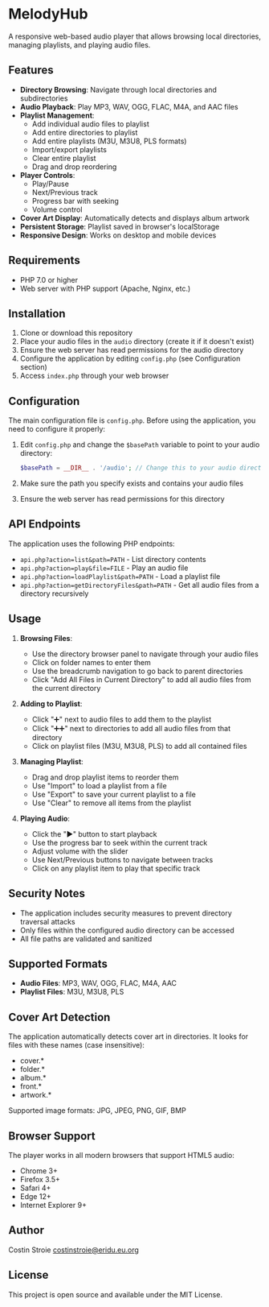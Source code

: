 # MelodyHub

A responsive web-based audio player that allows browsing local directories, managing playlists, and playing audio files.

## Features

- **Directory Browsing**: Navigate through local directories and subdirectories
- **Audio Playback**: Play MP3, WAV, OGG, FLAC, M4A, and AAC files
- **Playlist Management**:
  - Add individual audio files to playlist
  - Add entire directories to playlist
  - Add entire playlists (M3U, M3U8, PLS formats)
  - Import/export playlists
  - Clear entire playlist
  - Drag and drop reordering
- **Player Controls**:
  - Play/Pause
  - Next/Previous track
  - Progress bar with seeking
  - Volume control
- **Cover Art Display**: Automatically detects and displays album artwork
- **Persistent Storage**: Playlist saved in browser's localStorage
- **Responsive Design**: Works on desktop and mobile devices

## Requirements

- PHP 7.0 or higher
- Web server with PHP support (Apache, Nginx, etc.)

## Installation

1. Clone or download this repository
2. Place your audio files in the `audio` directory (create it if it doesn't exist)
3. Ensure the web server has read permissions for the audio directory
4. Configure the application by editing `config.php` (see Configuration section)
5. Access `index.php` through your web browser

## Configuration

The main configuration file is `config.php`. Before using the application, you need to configure it properly:

1. Edit `config.php` and change the `$basePath` variable to point to your audio directory:
   ```php
   $basePath = __DIR__ . '/audio'; // Change this to your audio directory
   ```

2. Make sure the path you specify exists and contains your audio files
3. Ensure the web server has read permissions for this directory

## API Endpoints

The application uses the following PHP endpoints:

- `api.php?action=list&path=PATH` - List directory contents
- `api.php?action=play&file=FILE` - Play an audio file
- `api.php?action=loadPlaylist&path=PATH` - Load a playlist file
- `api.php?action=getDirectoryFiles&path=PATH` - Get all audio files from a directory recursively

## Usage

1. **Browsing Files**:
   - Use the directory browser panel to navigate through your audio files
   - Click on folder names to enter them
   - Use the breadcrumb navigation to go back to parent directories
   - Click "Add All Files in Current Directory" to add all audio files from the current directory

2. **Adding to Playlist**:
   - Click "➕" next to audio files to add them to the playlist
   - Click "➕➕" next to directories to add all audio files from that directory
   - Click on playlist files (M3U, M3U8, PLS) to add all contained files

3. **Managing Playlist**:
   - Drag and drop playlist items to reorder them
   - Use "Import" to load a playlist from a file
   - Use "Export" to save your current playlist to a file
   - Use "Clear" to remove all items from the playlist

4. **Playing Audio**:
   - Click the "▶" button to start playback
   - Use the progress bar to seek within the current track
   - Adjust volume with the slider
   - Use Next/Previous buttons to navigate between tracks
   - Click on any playlist item to play that specific track

## Security Notes

- The application includes security measures to prevent directory traversal attacks
- Only files within the configured audio directory can be accessed
- All file paths are validated and sanitized

## Supported Formats

- **Audio Files**: MP3, WAV, OGG, FLAC, M4A, AAC
- **Playlist Files**: M3U, M3U8, PLS

## Cover Art Detection

The application automatically detects cover art in directories. It looks for files with these names (case insensitive):
- cover.*
- folder.*
- album.*
- front.*
- artwork.*

Supported image formats: JPG, JPEG, PNG, GIF, BMP

## Browser Support

The player works in all modern browsers that support HTML5 audio:
- Chrome 3+
- Firefox 3.5+
- Safari 4+
- Edge 12+
- Internet Explorer 9+

## Author

Costin Stroie <costinstroie@eridu.eu.org>

## License

This project is open source and available under the MIT License.
